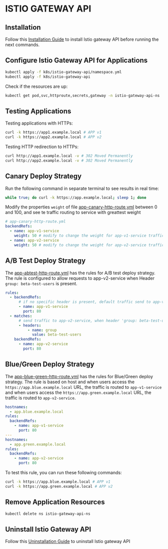 # ISTIO GATEWAY API

## Installation

Follow this [Installation Guide](https://istio.io/latest/docs/tasks/traffic-management/ingress/gateway-api) to install Istio gateway API before running the next commands.

## Configure Istio Gateway API for Applications

```bash
kubectl apply -f k8s/istio-gateway-api/namespace.yml
kubectl apply -f k8s/istio-gateway-api
```

Check if the resources are up:

```bash
kubectl get pod,svc,httproute,secrets,gateway -n istio-gateway-api-ns
```

## Testing Applications

Testing applications with HTTPs:

```bash
curl -k https://app1.example.local # APP v1
curl -k https://app2.example.local # APP v2
```

Testing HTTP redirection to HTTPs:

```bash
curl http://app1.example.local -v # 302 Moved Permanently
curl http://app2.example.local -v # 302 Moved Permanently
```

## Canary Deploy Strategy

Run the following command in separate terminal to see results in real time:

```bash
while true; do curl -k https://app.example.local; sleep 1; done
```

Modify the properties `weight` of file [app-canary-http-route.yml](./app-canary-http-route.yml) between 0 and 100, and see te traffic routing to service with greattest weight

```yml
# app-canary-http-route.yml
backendRefs:
  - name: app-v1-service
    weight: 50 # modify to change the weight for app-v1-service traffic
  - name: app-v2-service
    weight: 50 # modify to change the weight for app-v2-service traffic
```

## A/B Test Deploy Strategy

The [app-abtest-http-route.yml](./app-abtest-http-route.yml) has the rules for A/B test deploy strategy. The rule is configured to allow requests to app-v2-service when Header `group: beta-test-users` is present.

```yml
rules:
  - backendRefs:
      # if no specific header is present, default traffic send to app-v1-service
      - name: app-v1-service
        port: 80
  - matches:
      # send traffic to app-v2-service, when header 'group: beta-test-users' is present
      - headers:
          - name: group
            value: beta-test-users
    backendRefs:
      - name: app-v2-service
        port: 80
```

## Blue/Green Deploy Strategy

The [app-blue-green-http-route.yml](./app-blue-green-http-route.yml) has the rules for Blue/Green deploy strategy. The rule is based on host and when users access the `https://app.blue.example.local` URL, the traffic is routed to `app-v1-service` and when users access the `https://app.green.example.local` URL, the traffic is routed to `app-v2-service`.

```yml
hostnames:
  - app.blue.example.local
rules:
  backendRefs:
    - name: app-v1-service
      port: 80
---
hostnames:
  - app.green.example.local
rules:
  backendRefs:
    - name: app-v2-service
      port: 80
```

To test this rule, you can run these following commands:

```bash
curl -k https://app.blue.example.local # APP v1
curl -k https://app.green.example.local # APP v2
```

## Remove Application Resources

```bash
kubectl delete ns istio-gateway-api-ns
```

## Uninstall Istio Gateway API

Follow this [Uninstallation Guide](https://istio.io/latest/docs/tasks/traffic-management/ingress/gateway-api/#cleanup) to uninstall Istio gateway API
